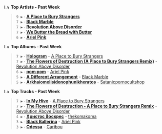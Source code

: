 <!--START_LASTFM_ARTISTS:{"period": "7day", "rows": 5}-->
<a href="https://last.fm" target="_blank"><img src="https://user-images.githubusercontent.com/17434202/215290617-e793598d-d7c9-428f-9975-156db1ba89cc.svg" alt="Last.fm Logo" width="18" height="13"/></a> **Top Artists - Past Week**

> `9 ▶️` ∙ **[A Place to Bury Strangers](https://www.last.fm/music/A+Place+to+Bury+Strangers)**<br/>
> `7 ▶️` ∙ **[Black Marble](https://www.last.fm/music/Black+Marble)**<br/>
> `7 ▶️` ∙ **[Revolution Above Disorder](https://www.last.fm/music/Revolution+Above+Disorder)**<br/>
> `7 ▶️` ∙ **[We Butter the Bread with Butter](https://www.last.fm/music/We+Butter+the+Bread+with+Butter)**<br/>
> `6 ▶️` ∙ **[Ariel Pink](https://www.last.fm/music/Ariel+Pink)**<br/>
<!--END_LASTFM_ARTISTS-->

<!--START_LASTFM_ALBUMS:{"period": "7day", "rows": 5}-->
<a href="https://last.fm" target="_blank"><img src="https://user-images.githubusercontent.com/17434202/215290617-e793598d-d7c9-428f-9975-156db1ba89cc.svg" alt="Last.fm Logo" width="18" height="13"/></a> **Top Albums - Past Week**

> `7 ▶️` ∙ **[Hologram](https://www.last.fm/music/A+Place+to+Bury+Strangers/Hologram)** - [A Place to Bury Strangers](https://www.last.fm/music/A+Place+to+Bury+Strangers)<br/>
> `7 ▶️` ∙ **[The Flowers of Destruction (A Place to Bury Strangers Remix)](https://www.last.fm/music/Revolution+Above+Disorder/The+Flowers+of+Destruction+(A+Place+to+Bury+Strangers+Remix))** - [Revolution Above Disorder](https://www.last.fm/music/Revolution+Above+Disorder)<br/>
> `6 ▶️` ∙ **[pom pom](https://www.last.fm/music/Ariel+Pink/pom+pom)** - [Ariel Pink](https://www.last.fm/music/Ariel+Pink)<br/>
> `5 ▶️` ∙ **[A Different Arrangement](https://www.last.fm/music/Black+Marble/A+Different+Arrangement)** - [Black Marble](https://www.last.fm/music/Black+Marble)<br/>
> `5 ▶️` ∙ **[Arkhaiomelisidonophunikheratos](https://www.last.fm/music/Satanicpornocultshop/Arkhaiomelisidonophunikheratos)** - [Satanicpornocultshop](https://www.last.fm/music/Satanicpornocultshop)<br/>
<!--END_LASTFM_ALBUMS-->

<!--START_LASTFM_TRACKS:{"period": "7day", "rows": 5}-->
<a href="https://last.fm" target="_blank"><img src="https://user-images.githubusercontent.com/17434202/215290617-e793598d-d7c9-428f-9975-156db1ba89cc.svg" alt="Last.fm Logo" width="18" height="13"/></a> **Top Tracks - Past Week**

> `7 ▶️` ∙ **[In My Hive](https://www.last.fm/music/A+Place+to+Bury+Strangers/_/In+My+Hive)** - [A Place to Bury Strangers](https://www.last.fm/music/A+Place+to+Bury+Strangers)<br/>
> `7 ▶️` ∙ **[The Flowers of Destruction - A Place to Bury Strangers Remix](https://www.last.fm/music/Revolution+Above+Disorder/_/The+Flowers+of+Destruction+-+A+Place+to+Bury+Strangers+Remix)** - [Revolution Above Disorder](https://www.last.fm/music/Revolution+Above+Disorder)<br/>
> `4 ▶️` ∙ **[Христос Воскрес](https://www.last.fm/music/thekomakoma/_/%D0%A5%D1%80%D0%B8%D1%81%D1%82%D0%BE%D1%81+%D0%92%D0%BE%D1%81%D0%BA%D1%80%D0%B5%D1%81)** - [thekomakoma](https://www.last.fm/music/thekomakoma)<br/>
> `3 ▶️` ∙ **[Black Ballerina](https://www.last.fm/music/Ariel+Pink/_/Black+Ballerina)** - [Ariel Pink](https://www.last.fm/music/Ariel+Pink)<br/>
> `3 ▶️` ∙ **[Odessa](https://www.last.fm/music/Caribou/_/Odessa)** - [Caribou](https://www.last.fm/music/Caribou)<br/>
<!--END_LASTFM_TRACKS-->